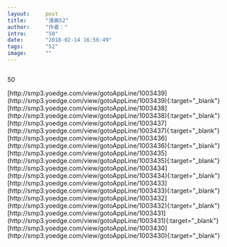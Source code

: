 ```yaml
---
layout:     post
title:      "漫画52"
author:     "作者："
intro:      "50"
date:       "2018-02-14 16:56:49"
tags:       "52"
image:      ""
---
```

<div style="text-align: center">
<p><img src=""/></p>
</div>
<p class="post-meta">
<span>50</span>
</p>
[http://smp3.yoedge.com/view/gotoAppLine/1003439](http://smp3.yoedge.com/view/gotoAppLine/1003439){:target="_blank"}
[http://smp3.yoedge.com/view/gotoAppLine/1003438](http://smp3.yoedge.com/view/gotoAppLine/1003438){:target="_blank"}
[http://smp3.yoedge.com/view/gotoAppLine/1003437](http://smp3.yoedge.com/view/gotoAppLine/1003437){:target="_blank"}
[http://smp3.yoedge.com/view/gotoAppLine/1003436](http://smp3.yoedge.com/view/gotoAppLine/1003436){:target="_blank"}
[http://smp3.yoedge.com/view/gotoAppLine/1003435](http://smp3.yoedge.com/view/gotoAppLine/1003435){:target="_blank"}
[http://smp3.yoedge.com/view/gotoAppLine/1003434](http://smp3.yoedge.com/view/gotoAppLine/1003434){:target="_blank"}
[http://smp3.yoedge.com/view/gotoAppLine/1003433](http://smp3.yoedge.com/view/gotoAppLine/1003433){:target="_blank"}
[http://smp3.yoedge.com/view/gotoAppLine/1003432](http://smp3.yoedge.com/view/gotoAppLine/1003432){:target="_blank"}
[http://smp3.yoedge.com/view/gotoAppLine/1003431](http://smp3.yoedge.com/view/gotoAppLine/1003431){:target="_blank"}
[http://smp3.yoedge.com/view/gotoAppLine/1003430](http://smp3.yoedge.com/view/gotoAppLine/1003430){:target="_blank"}


